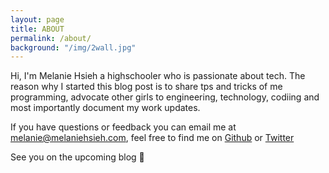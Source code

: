 ```yaml
---
layout: page
title: ABOUT
permalink: /about/
background: "/img/2wall.jpg"
---
```


Hi, I'm Melanie Hsieh a highschooler who is passionate about tech. The reason
why I started this blog post is to share tps and tricks of me programming,
advocate other girls to engineering, technology, codiing and most importantly
document my work updates.

If you have questions or feedback you can email me at <melanie@melaniehsieh.com>, feel free to find me on [Github](https://github.com/melaniehsieh) or [Twitter](https://twitter.com/melaniehsieh)

See you on the upcoming blog 👋
